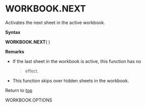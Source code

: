 WORKBOOK.NEXT
=============

Activates the next sheet in the active workbook.

**Syntax**

**WORKBOOK.NEXT**( )

**Remarks**

-   If the last sheet in the workbook is active, this function has no
    > effect.

-   This function skips over hidden sheets in the workbook.

Return to [top](#T)

WORKBOOK.OPTIONS
